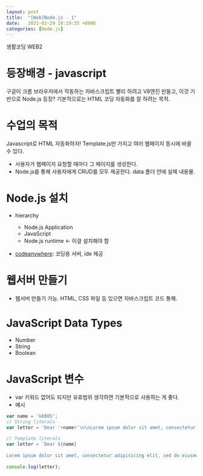 ```yaml
---
layout: post
title:  "[Web]Node.js - 1"
date:   2021-03-29 19:19:35 +0900
categories: [Node.js]
---
```


생활코딩 WEB2

# 등장배경 - javascript
구글이 크롬 브라우저에서 작동하는 자바스크립트 빨리 하려고 V8엔진 만들고, 이것 기반으로 Node.js 등장?
기본적으로는 HTML 코딩 자동화를 잘 하려는 목적.


# 수업의 목적
Javascript로 HTML 자동화하자! Template.js만 가지고 여러 웹페이지 동시에 바꿀 수 있다.
- 사용자가 웹페이지 요청할 때마다 그 페이지를 생성한다. 
- Node.js를 통해 사용자에게 CRUD를 모두 제공한다. data 폴더 안에 실제 내용물.

# Node.js 설치
- hierarchy
    - Node.js Application
    - JavaScript
    - Node.js runtime <- 이걸 설치해야 함

- [codeanywhere](https://codeanywhere.com): 코딩용 서버, ide 제공


# 웹서버 만들기
- 웹서버 만들기 가능. HTML, CSS 파일 등 있으면 자바스크립트 코드 통해. 

# JavaScript Data Types
- Number
- String
- Boolean

# JavaScript 변수
- var 키워드 없어도 되지만 유효범위 생각하면 기본적으로 사용하는 게 좋다. 
- 예시

```js
var name = 'k8805';
// String literals
var letter = 'Dear '+name+'\n\nLorem ipsum dolor sit amet, consectetur adipisicing elit, sed do eiusmod tempor incididunt ut labore et dolore magna aliqua. '+name+' Ut enim ad minim veniam, quis nostrud exercitation ullamco laboris nisi ut aliquip ex ea commodo consequat. Duis aute irure dolor in reprehenderit in voluptate velit esse cillum dolore eu fugiat nulla pariatur. Excepteur sint occaecat cupidatat non proident, sunt in culpa egoing qui officia deserunt mollit anim id est laborum. '+name;
 
// Template literals
var letter = `Dear ${name}
 
Lorem ipsum dolor sit amet, consectetur adipisicing elit, sed do eiusmod tempor incididunt ut labore et dolore magna aliqua. ${name} Ut enim ad minim veniam, quis nostrud exercitation ullamco laboris nisi ut aliquip ex ea commodo consequat. ${1+1} Duis aute irure dolor in reprehenderit in voluptate velit esse cillum dolore eu fugiat nulla pariatur. Excepteur sint occaecat cupidatat non proident, sunt in culpa egoing qui officia deserunt mollit anim id est laborum. ${name}`;
 
console.log(letter);
```
